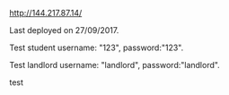http://144.217.87.14/

Last deployed on 27/09/2017.

Test student username: "123", password:"123".

Test landlord username: "landlord", password:"landlord".


test

